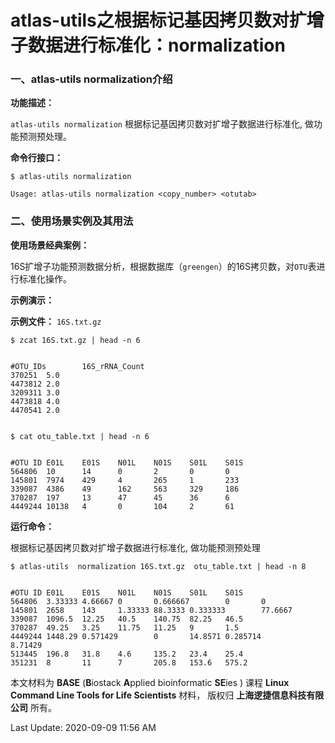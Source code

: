 # atlas-utils之根据标记基因拷贝数对扩增子数据进行标准化：normalization

### 一、atlas-utils normalization介绍

**功能描述：**

`atlas-utils normalization` 根据标记基因拷贝数对扩增子数据进行标准化, 做功能预测预处理。

**命令行接口：**

    $ atlas-utils normalization
    
    Usage: atlas-utils normalization <copy_number> <otutab>


### 二、使用场景实例及其用法

**使用场景经典案例：**

16S扩增子功能预测数据分析，根据数据库（`greengen`）的16S拷贝数，对`OTU`表进行标准化操作。

**示例演示：**

**示例文件：** `16S.txt.gz`


    $ zcat 16S.txt.gz | head -n 6


    #OTU_IDs        16S_rRNA_Count
    370251  5.0
    4473812 2.0
    3209311 3.0
    4473818 4.0
    4470541 2.0

   
    $ cat otu_table.txt | head -n 6


    #OTU ID E01L    E01S    N01L    N01S    S01L    S01S
    564806  10      14      0       2       0       0
    145801  7974    429     4       265     1       233
    339087  4386    49      162     563     329     186
    370287  197     13      47      45      36      6
    4449244 10138   4       0       104     2       61
       

**运行命令：**

根据标记基因拷贝数对扩增子数据进行标准化, 做功能预测预处理


    $ atlas-utils  normalization 16S.txt.gz  otu_table.txt | head -n 8


    #OTU ID E01L    E01S    N01L    N01S    S01L    S01S
    564806  3.33333 4.66667 0       0.666667        0       0
    145801  2658    143     1.33333 88.3333 0.333333        77.6667
    339087  1096.5  12.25   40.5    140.75  82.25   46.5
    370287  49.25   3.25    11.75   11.25   9       1.5
    4449244 1448.29 0.571429        0       14.8571 0.285714        8.71429
    513445  196.8   31.8    4.6     135.2   23.4    25.4
    351231  8       11      7       205.8   153.6   575.2



本文材料为 **BASE** (**B**iostack **A**pplied bioinformatic **SE**ies ) 课程 **Linux Command Line Tools for Life Scientists** 材料， 版权归 **上海逻捷信息科技有限公司** 所有。

Last Update: 2020-09-09 11:56 AM